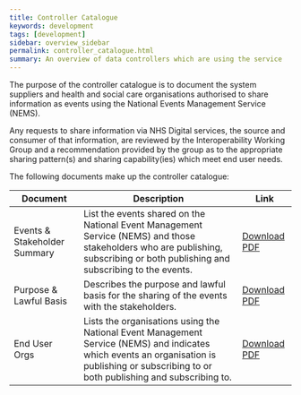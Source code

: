 ```yaml
---
title: Controller Catalogue
keywords: development
tags: [development]
sidebar: overview_sidebar
permalink: controller_catalogue.html
summary: An overview of data controllers which are using the service
---
```


The purpose of the controller catalogue is to document the system suppliers and health and social care organisations authorised to share information as events using the National Events Management Service (NEMS).

Any requests to share information via NHS Digital services, the source and consumer of that information, are reviewed by the Interoperability Working Group and a recommendation provided by the group as to the appropriate sharing pattern(s) and sharing capability(ies) which meet end user needs.

The following documents make up the controller catalogue:

| Document | Description | Link |
| --- | --- | --- |
| Events & Stakeholder Summary | List the events shared on the National Event Management Service (NEMS) and those stakeholders who are publishing, subscribing or both publishing and subscribing to the events. | <a href="https://github.com/nhsconnect/Events-Management/raw/Downloads/Events%20%26%20Stakeholder%20Summary.Pdf" >Download PDF</a> |
| Purpose & Lawful Basis | Describes the purpose and lawful basis for the sharing of the events with the stakeholders. | <a href="https://github.com/nhsconnect/Events-Management/raw/Downloads/Purpose%20%26%20Lawful%20Basis.Pdf" >Download PDF</a> |
| End User Orgs | Lists the organisations using the National Event Management Service (NEMS) and indicates which events an organisation is publishing or subscribing to or both publishing and subscribing to. | <a href="https://github.com/nhsconnect/Events-Management/raw/Downloads/End%20User%20Orgs.Pdf" >Download PDF</a> |
